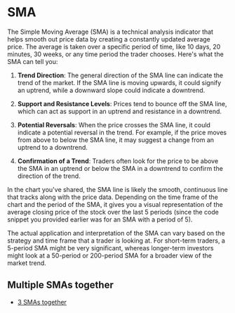 # SMA

The Simple Moving Average (SMA) is a technical analysis indicator that helps smooth out price data by creating a constantly updated average price. The average is taken over a specific period of time, like 10 days, 20 minutes, 30 weeks, or any time period the trader chooses. Here's what the SMA can tell you:

1. **Trend Direction**: The general direction of the SMA line can indicate the trend of the market. If the SMA line is moving upwards, it could signify an uptrend, while a downward slope could indicate a downtrend.

2. **Support and Resistance Levels**: Prices tend to bounce off the SMA line, which can act as support in an uptrend and resistance in a downtrend.

3. **Potential Reversals**: When the price crosses the SMA line, it could indicate a potential reversal in the trend. For example, if the price moves from above to below the SMA line, it may suggest a change from an uptrend to a downtrend.

4. **Confirmation of a Trend**: Traders often look for the price to be above the SMA in an uptrend or below the SMA in a downtrend to confirm the direction of the trend.

In the chart you've shared, the SMA line is likely the smooth, continuous line that tracks along with the price data. Depending on the time frame of the chart and the period of the SMA, it gives you a visual representation of the average closing price of the stock over the last 5 periods (since the code snippet you provided earlier was for an SMA with a period of 5).

The actual application and interpretation of the SMA can vary based on the strategy and time frame that a trader is looking at. For short-term traders, a 5-period SMA might be very significant, whereas longer-term investors might look at a 50-period or 200-period SMA for a broader view of the market trend.

## Multiple SMAs together

- [3 SMAs together](../Strategies/3_SMA.md)
